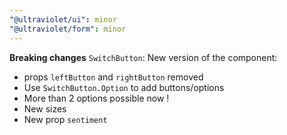 ```yaml
---
"@ultraviolet/ui": minor
"@ultraviolet/form": minor
---
```

**Breaking changes**
`SwitchButton`:  New version of the component: 
- props `leftButton` and `rightButton` removed
- Use `SwitchButton.Option` to add buttons/options
- More than 2 options possible now !
- New sizes
- New prop `sentiment`
